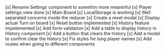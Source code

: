 [x] Rename Settings component to somethin more meaninful
[x] Player settings view done
[x] Main Board
[x] LocalStorage is working
[x] Well separated concerns inside the reducer
[x] Create a reset modal
[x] Display actual Turn on board
[x] Reset button implemented
[x] History feature impelemented
[x] Add form validation
[x] Add a table to display history in History component
[x] Add a button that clears the history
[x] Add a modal to confirm clear the history
[x] Fix styles for long player names
[x] Add routes when going to different components